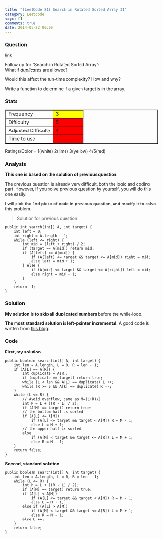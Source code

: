 ```yaml
---
title: "[LeetCode 81] Search in Rotated Sorted Array II"
category: Leetcode
tags: []
comments: true
date: 2014-05-22 00:00
---
```



### Question

[link](https://oj.leetcode.com/problems/search-in-rotated-sorted-array-ii/)

<div class="question-content">
            <p></p><p>Follow up for "Search in Rotated Sorted Array":<br>
What if <i>duplicates</i> are allowed?</p>

<p>Would this affect the run-time complexity? How and why?</p>

<p>Write a function to determine if a given target is in the array.</p><p></p>
          </div>

### Stats

<table border="2">
	<tr>
		<td>Frequency</td>
		<td bgcolor="yellow">3</td>
	</tr>
	<tr>
		<td>Difficulty</td>
		<td bgcolor="red">5</td>
	</tr>
	<tr>
		<td>Adjusted Difficulty</td>
		<td bgcolor="red">4</td>
	</tr>
	<tr>
		<td>Time to use</td>
		<td bgcolor="red">--------</td>
	</tr>
</table>

Ratings/Color = 1(white) 2(lime) 3(yellow) 4/5(red)

### Analysis

**This one is based on the solution of previous question**.

The previous question is already very difficult, both the logic and coding part. However, if you solve previous question by yourself, you will do this one easily.

I will pick the 2nd piece of code in previous question, and modify it to solve this problem.

> Solution for previous question:

    public int search(int[] A, int target) {
        int left = 0;
        int right = A.length - 1;
        while (left <= right) {
            int mid = (left + right) / 2;
            if (target == A[mid]) return mid;
            if (A[left] <= A[mid]) {
                if (A[left] <= target && target <= A[mid]) right = mid;
                else left = mid + 1;
            } else {
                if (A[mid] <= target && target <= A[right]) left = mid;
                else right = mid - 1;
            }
        }
        return -1;
    }

### Solution

**My solution is to skip all duplicated numbers** before the while-loop.

**The most standard solution is left-pointer incremental**. A good code is written from [this blog](http://www.cnblogs.com/feiling/p/3231196.html).

### Code

**First, my solution**

    public boolean search(int[] A, int target) {
        int len = A.length, L = 0, R = len - 1;
        if (A[L] == A[R]) {
            int duplicate = A[R];
            if (duplicate == target) return true;
            while (L < len && A[L] == duplicate) L ++;
            while (R >= 0 && A[R] == duplicate) R --;
        }
        while (L <= R) {
            // Avoid overflow, same as M=(L+R)/2
            int M = L + ((R - L) / 2);
            if (A[M] == target) return true;
            // the bottom half is sorted
            if (A[L] <= A[M])
                if (A[L] <= target && target < A[M]) R = M - 1;
                else L = M + 1;
            // the upper half is sorted
            else
                if (A[M] < target && target <= A[R]) L = M + 1;
                else R = M - 1;
        }
        return false;
    }

**Second, standard solution**

    public boolean search(int[] A, int target) {
        int len = A.length, L = 0, R = len - 1;
        while (L <= R) {
            int M = L + ((R - L) / 2);
            if (A[M] == target) return true;
            if (A[L] < A[M])
                if (A[L] <= target && target < A[M]) R = M - 1;
                else L = M + 1;
            else if (A[L] > A[M])
                if (A[M] < target && target <= A[R]) L = M + 1;
                else R = M - 1;
            else L ++;
        }
        return false;
    }
